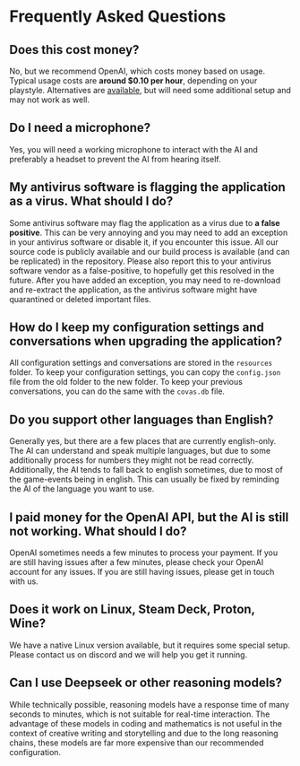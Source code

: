 # Frequently Asked Questions

## Does this cost money?

No, but we recommend OpenAI, which costs money based on usage. Typical usage costs are **around $0.10 per hour**, depending on your playstyle. Alternatives are [available](./advanced/freeSetup.md), but will need some additional setup and may not work as well.

## Do I need a microphone?

Yes, you will need a working microphone to interact with the AI and preferably a headset to prevent the AI from hearing itself.

## My antivirus software is flagging the application as a virus. What should I do?

Some antivirus software may flag the application as a virus due to **a false positive**. This can be very annoying and you may need to add an exception in your antivirus software or disable it, if you encounter this issue. All our source code is publicly available and our build process is available (and can be replicated) in the repository.
Please also report this to your antivirus software vendor as a false-positive, to hopefully get this resolved in the future.
After you have added an exception, you may need to re-download and re-extract the application, as the antivirus software might have quarantined or deleted important files.

## How do I keep my configuration settings and conversations when upgrading the application?

All configuration settings and conversations are stored in the `resources` folder. To keep your configuration settings, you can copy the `config.json` file from the old folder to the new folder. To keep your previous conversations, you can do the same with the `covas.db` file.

## Do you support other languages than English?

Generally yes, but there are a few places that are currently english-only. The AI can understand and speak multiple languages, but due to some additionally process for numbers they might not be read correctly. Additionally, the AI tends to fall back to english sometimes, due to most of the game-events being in english. This can usually be fixed by reminding the AI of the language you want to use.

## I paid money for the OpenAI API, but the AI is still not working. What should I do?

OpenAI sometimes needs a few minutes to process your payment. If you are still having issues after a few minutes, please check your OpenAI account for any issues. If you are still having issues, please get in touch with us.

## Does it work on Linux, Steam Deck, Proton, Wine?

We have a native Linux version available, but it requires some special setup. Please contact us on discord and we will help you get it running.

## Can I use Deepseek or other reasoning models?

While technically possible, reasoning models have a response time of many seconds to minutes, which is not suitable for real-time interaction. The advantage of these models in coding and mathematics is not useful in the context of creative writing and storytelling and due to the long reasoning chains, these models are far more expensive than our recommended configuration.